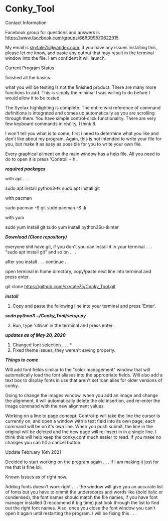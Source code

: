 # Conky_Tool

Contact Information

Facebook group for questions and answers is 
https://www.facebook.com/groups/666099570622915

My email is skytale75@yandex.com, if you have any issues
installing this, please let me know, and paste any output
that may result in the terminal window into the file. I am
confident it will launch.

Current Program Status

finished all the basics

what you will be testing is not the finished product. There
are many more functions to add. This is simply the minimal
I was willing to do before I would allow it to be tested.

The Syntax highlighting is complete. The entire
wiki reference of command definitions is integrated and comes
up automatically as you are scrolling through them. You have
simple control-click functionality. There are very few
keyboard commands in reality, I think 8.

I won't tell you what is to come, first i need to determine
what you like and don't like about my program. Again, this 
is not intended to write your file for you, but make it as
easy as possible for you to write your own file.

Every graphical eliment on the main window has a help file.
All you need to do to open it is press 'Controll + h'.

***required packages***

with apt . . .

sudo apt install python3-tk
sudo apt install git

with pacman

sudo pacman -S git
sudo pacman -S tk

with yum

sudo yum install git
sudo yum install python36u-tkinter

***Download (Clone repository)***

everyone shit have git, if you don't you can install it
in your terminal . . . "sudo apt install git" and so on . . .

after you install . . . continue . . 

open terminal in home directory, copy/paste next line into
terminal and press enter.

git clone https://github.com/skytale75/Conky_Tool.git



***install***

1) Copy and paste the following line into your terminal
and press 'Enter'.


***sudo python3 ~/Conky_Tool/setup.py***


2) Run, type 'utilise' in the terminal and press enter.

***updates as of May 20, 2020***

1) Changed font selection . . . *
2) Fixed theme issues, they weren't saving properly.

***Things to come***

Will add font fields similar to the "color management" window
that will automatically load the font aliases into the appropriate
fields. Will also add a text box to display fonts in use that aren't
set toan alias for older versions of conky.

Going to change the images window, when you add an image and change the
alignment, it will automatically delete the old insertion, and re-enter
the image command with the new alignment values.

Working on a line to page concept, Control-p will take the line the 
cursor is currently on, and open a window with a text field into
its own page, each command will be on it's own line. When you push
submit, the line in the original will be deleted and the new page will
re-insert in in a single line. I think this will help keep the
conky.conf much easier to read. If you make no changes you can hit
a cancel button.

Update February 16th 2021

Decided to start working on the program again . . . if I am making it just for me that is fine lol.

Known Issues as of right now.

Adding fonts doesn't work right . . . the window will give you an accurate list of fonts but you have to ommit the underscores and words like (bold italic or condensed), the font names should match the file names, if you have font manager installed (I reccomend it big time) just look through the list to find out the right font names. Also, once you close the font window you can't open it again until restarting the program. I will be fixing this . . . 

